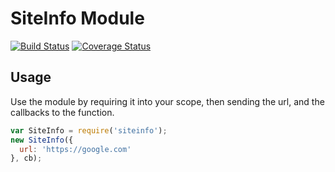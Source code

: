 # SiteInfo Module

[![Build Status](https://travis-ci.org/firstandthird/siteinfo.svg?branch=master)](https://travis-ci.org/firstandthird/siteinfo)
[![Coverage Status](https://coveralls.io/repos/github/firstandthird/siteinfo/badge.svg?branch=master)](https://coveralls.io/github/firstandthird/siteinfo?branch=master)

## Usage

Use the module by requiring it into your scope, then sending the url, and the callbacks to the function.

```javascript
var SiteInfo = require('siteinfo');
new SiteInfo({
  url: 'https://google.com'
}, cb);
```
